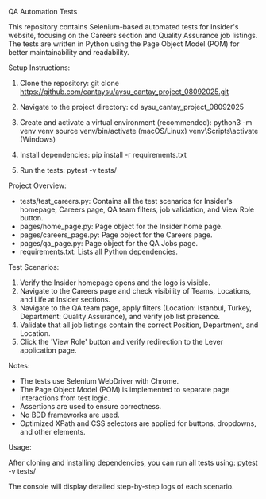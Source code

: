 QA Automation Tests

This repository contains Selenium-based automated tests for Insider's website, focusing on the Careers section and Quality Assurance job listings. The tests are written in Python using the Page Object Model (POM) for better maintainability and readability.

Setup Instructions:

1. Clone the repository:
   git clone https://github.com/cantaysu/aysu_cantay_project_08092025.git

2. Navigate to the project directory:
   cd aysu_cantay_project_08092025

3. Create and activate a virtual environment (recommended):
   python3 -m venv venv
   source venv/bin/activate   (macOS/Linux)
   venv\Scripts\activate      (Windows)

4. Install dependencies:
   pip install -r requirements.txt

5. Run the tests:
   pytest -v tests/

Project Overview:

- tests/test_careers.py: Contains all the test scenarios for Insider's homepage, Careers page, QA team filters, job validation, and View Role button.
- pages/home_page.py: Page object for the Insider home page.
- pages/careers_page.py: Page object for the Careers page.
- pages/qa_page.py: Page object for the QA Jobs page.
- requirements.txt: Lists all Python dependencies.

Test Scenarios:

1. Verify the Insider homepage opens and the logo is visible.
2. Navigate to the Careers page and check visibility of Teams, Locations, and Life at Insider sections.
3. Navigate to the QA team page, apply filters (Location: Istanbul, Turkey, Department: Quality Assurance), and verify job list presence.
4. Validate that all job listings contain the correct Position, Department, and Location.
5. Click the 'View Role' button and verify redirection to the Lever application page.

Notes:

- The tests use Selenium WebDriver with Chrome.
- The Page Object Model (POM) is implemented to separate page interactions from test logic.
- Assertions are used to ensure correctness.
- No BDD frameworks are used.
- Optimized XPath and CSS selectors are applied for buttons, dropdowns, and other elements.

Usage:

After cloning and installing dependencies, you can run all tests using:
pytest -v tests/

The console will display detailed step-by-step logs of each scenario.
